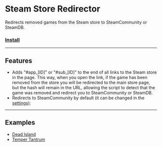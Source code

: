 # Steam Store Redirector

Redirects removed games from the Steam store to SteamCommunity or SteamDB.

### [Install](https://raw.githubusercontent.com/gsrafael01/monkey-scripts/3.1.0/scripts/steam-store-redirector/steam-store-redirector.user.js)

---

## Features

* Adds "#app_[ID]" or "#sub_[ID]" to the end of all links to the Steam store in the page. This way, when you open the link, if the game has been removed from the store you will be redirected to the main store page, but the hash will remain in the URL, allowing the script to detect that the game was removed and redirect you to SteamCommunity or SteamDB.
* Redirects to SteamCommunity by default (it can be changed in the [settings](https://steamcommunity.com/?steamStoreRedirector=settings));

---

## Examples

* [Dead Island](http://store.steampowered.com/app/91310)
* [Temper Tantrum](http://store.steampowered.com/app/373110)